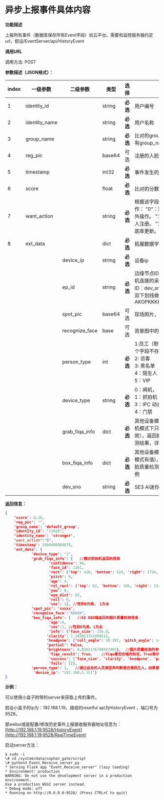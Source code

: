 # 异步上报事件具体内容

**功能描述**

上报所有事件（数据库保存所有Event字段）给云平台。需要和监控服务器约定url，假设/EventServer/api/HistoryEvent

**调用URL**

调用方法: POST

**参数描述（JSON格式）：**

| **index** | **一级参数**  | **二级参数**   | 类型   | **选择** | **说明**                                                     |  举例                    |
| --------- | ------------- | -------------- | ------ | -------- | ------------------------------------------------------------ | ----------------------------------------------------- |
| 1         | identity_id   |                | string | **必选** | 用户编号                                                     | "13435454"                                            |
| 2         | identity_name |                | string | **必选** | 用户名称                                                     | "Tom"                                                 |
| 3         | group_name    |                | string | **必选** | 比对的group name，如果没有group_name返回group_id             | "default_group"                                       |
| 4         | reg_pic       |                | base64 | 可选     | 注册的人脸底库，可配置去除                                   |                                                       |
| 5         | timestamp     |                | int32  | **必选** | 事件发生的时间戳                                             | 1565771454932                                         |
| 6         | score         |                | float  | **必选** | 比对的分数                                                   | 0.23                                                  |
| 7 | want_action | | string | **必选** | 根据该字段判断需要进行的操作： ”0“：默认值， 不进行额外操作。 ”1001“：新的陌生人注册。 ”1002“：人脸注册底库更新。 | ”0“ |
| 8       | ext_data      |                | dict   | **必选** | 拓展数据字段，可迭代添加                                     |                                                       |
|           |               | device_ip      | string | **必选** | 设备ip                                                       | "192.168.1.101"                                       |
|           |               | ep_id          | string | **必选** | 边缘节点ID，是指SE3 AI迷你机连接的采集设备的ID。<br />ID：dev_sno和IP的组合，用双下划线做连接。举例：AKOPKKKKK__192.168.1.25 | "3714be15-09b3-41ec-b9ce-62b668e5fa32__192.168.1.101" |
|           |               | spot_pic       | base64 | 可选 | 现场照片，可配置是否为大图                                   |                                                       |
| | | recognize_face | base | 可选 | 背景图中的每张人脸图 | |
|           |               | person_type    | int    | **必选** | 1:员工（默认为员工，包括这个字段不存在的情况）<br />2: 访客<br />3: 黑名单<br />4：陌生人<br />5：VIP | 1                                                     |
|           |               | device_type    | string | **必选** | 0：闸机，<br />1：抓拍机 <br />3：IPC 动态 <br />4：门禁 | 0                                                     |
|           |               | grab_fiqa_info | dict   | **必选** | 其他设备模式内容为空（抓拍机模式下只有臻识抓拍机有效），返回抓拍机得人脸质量检测结果，详细请看示例 | {}                                                    |
|           |               | box_fiqa_info  | dict   | **必选** | 其他设备模式内容为空(抓拍机模式有值)，返回AI BOX得人脸质量检测结果，详细请看示例 | {}                                                    |
|           |               | dev_sno        | string | **必选** | SE3 AI迷你机唯一标识授权码                                   |                                                       |



**返回信息：**

```json
{
	'score': 0.16, 
	'reg_pic': '', 
	'group_name': 'default_group', 
	'identity_id': '13028', 
	'identity_name': 'stranger', 
    "want_action":"0",
	'timestamp': 1560408984678, 
	'ext_data': {
			'device_type': '1', 
			'grab_fiqa_info': {   //臻识抓拍机返回的信息
					'confidence': 90, 
					'face_id': 1381, 
					'rect': {'top': 420, 'bottom': 524, 'right': 1734, 'left': 1652}, 
					'pitch': 0, 
					'age': 4, 
					'rel_rect': {'top': 62, 'bottom': 166, 'right': 134, 'left': 52}, 
					'yaw': 0, 
					'eye_dist': 82, 
					'roll': 0, 
					'sex': 1}, //性别0为男， 1为女
			'spot_pic': 'xxxxx',
        	'recognize_face':"XXXXX",
			'box_fiqa_info': {   //AI BOX端返回的图片质量检测信息
					'age':4,
					'sex':1, //性别0为男，1为女
					'info': {'face_size': 255.0, 
                   'clarity': 1.285613331998212, 
                   'headpose': {'roll_angle': 10.107, 'pitch_angle': 14.413, 'yaw_angle': 7.326},
                   'partial': False, 
                   'brightness': 0.8362176798557405},  //图片质量检测的参数
					'fiqa_result': True,    //fiqa是否合格的标志，True表示图片质量比较好
					'success': ['face_size', 'clarity', 'headpose', 'partial', 'brightness'], 
					'fails': []}, 
			'person_type': 1,   //通过此处的人员类型来判断是否是陌生人，如果是person_type为4， 则是陌生人，且fiqa_result为False，则说明陌生人的图片质量不是很好，不能进行再次下发注册
			 'device_ip': '192.168.1.151'}
}
```

**示例：**

可以使用小盒子附带的server来获取上传的事件。

假设小盒子的ip为：192.168.1.19，接收的resetful api为HistoryEvent ，端口号为9528。

那webui或是配置/修改历史事件上报接收服务器地址信息为：[http://192.168.1.19:9528/HistoryEvent](http://192.168.1.19:9528/RealTimeEvent)

启动server方法：

```shell
$ sudo -i
\# cd /system/data/sophon_gate/script
\# python3 Event_Receive_server.py
* Serving Flask app "Event_Receive_server" (lazy loading)
* Environment: production
WARNING: Do not use the development server in a production environment.
Use a production WSGI server instead.
* Debug mode: off
* Running on http://0.0.0.0:9528/ (Press CTRL+C to quit)
```

